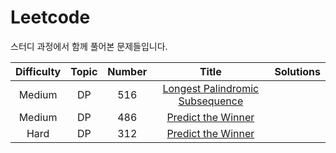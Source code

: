 # Leetcode
스터디 과정에서 함께 풀어본 문제들입니다.

| Difficulty | Topic | Number | Title | Solutions |
|:-----: |:-------:|:------:|:--------:| ---- |
| Medium | DP | 516 | [Longest Palindromic Subsequence](https://leetcode.com/problems/longest-palindromic-subsequence/)|  |
| Medium | DP | 486 | [Predict the Winner](https://leetcode.com/problems/predict-the-winner/) |  |
| Hard | DP | 312 | [Predict the Winner](https://leetcode.com/problems/burst-balloons/) |  |
